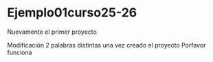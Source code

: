 # Ejemplo01curso25-26
Nuevamente el primer proyecto


Modificación 2 palabras distintas una vez creado el proyecto
Porfavor funciona